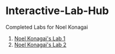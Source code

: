 # Interactive-Lab-Hub

Completed Labs for Noel Konagai

1. [Noel Konagai's Lab 1](https://github.com/noelkonagai/IDD-Fa18-Lab1/blob/master/README.md)
2. [Noel Konagai's Lab 2](https://github.com/noelkonagai/IDD-Fa19-Lab2/blob/master/README.md)
